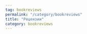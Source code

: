 ```yaml
---
tag: bookreviews
permalink: "/category/bookreviews"
title: "Рецензии"
category: bookreviews
---
```


